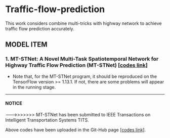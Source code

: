 # Traffic-flow-prediction
This work considers combine multi-tricks with highway network to achieve traffic flow prediction accurately.  

## MODEL ITEM
### 1. MT-STNet: A Novel Multi-Task Spatiotemporal Network for Highway Traffic Flow Prediction (MT-STNet) [[codes link]](https://github.com/zouguojian/Traffic-flow-prediction/tree/main/MT-STNet)  
* Note that, for the MT-STNet program, it should be reproduced on the TensorFlow version >= 1.13.1. 
If not, there are some problems will appear in the running stage.
---

#### NOTICE   
--->>>>>>> MT-STNet has been submitted to IEEE Transactions on Intelligent Transportation Systems TITS.   

Above codes have been uploaded in the Git-Hub page [[codes link]](https://github.com/zouguojian/Traffic-flow-prediction).  